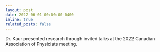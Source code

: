 ```yaml
---
layout: post
date: 2022-06-01 00:00:00-0400
inline: true
related_posts: false
---
```


Dr. Kaur presented research through invited talks at the 2022 Canadian Association of Physicists meeting.